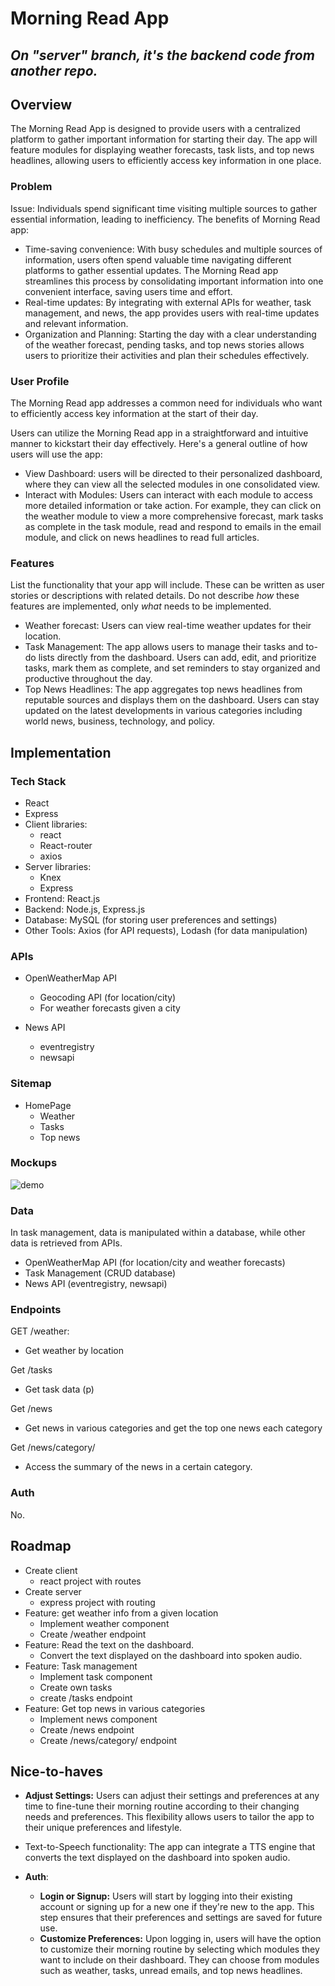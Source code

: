# Morning Read App

 ## _On **"server"** branch, it's the backend code from another repo._
 
## Overview

The Morning Read App is designed to provide users with a centralized platform to gather important information for starting their day. The app will feature modules for displaying weather forecasts, task lists, and top news headlines, allowing users to efficiently access key information in one place.

### Problem

Issue: Individuals spend significant time visiting multiple sources to gather essential information, leading to inefficiency. The benefits of Morning Read app:

- Time-saving convenience: With busy schedules and multiple sources of information, users often spend valuable time navigating different platforms to gather essential updates. The Morning Read app streamlines this process by consolidating important information into one convenient interface, saving users time and effort.
- Real-time updates: By integrating with external APIs for weather, task management, and news, the app provides users with real-time updates and relevant information. 
- Organization and Planning: Starting the day with a clear understanding of the weather forecast, pending tasks, and top news stories allows users to prioritize their activities and plan their schedules effectively. 

### User Profile

The Morning Read app addresses a common need for individuals who want to efficiently access key information at the start of their day. 

Users can utilize the Morning Read app in a straightforward and intuitive manner to kickstart their day effectively. Here's a general outline of how users will use the app:

- View Dashboard: users will be directed to their personalized dashboard, where they can view all the selected modules in one consolidated view. 
- Interact with Modules: Users can interact with each module to access more detailed information or take action. For example, they can click on the weather module to view a more comprehensive forecast, mark tasks as complete in the task module, read and respond to emails in the email module, and click on news headlines to read full articles.

### Features

List the functionality that your app will include. These can be written as user stories or descriptions with related details. Do not describe _how_ these features are implemented, only _what_ needs to be implemented.

- Weather forecast: Users can view real-time weather updates for their location.
- Task Management: The app allows users to manage their tasks and to-do lists directly from the dashboard. Users can add, edit, and prioritize tasks, mark them as complete, and set reminders to stay organized and productive throughout the day.
- Top News Headlines: The app aggregates top news headlines from reputable sources and displays them on the dashboard. Users can stay updated on the latest developments in various categories including world news, business, technology, and policy.

## Implementation

### Tech Stack

- React
- Express
- Client libraries:
  - react
  - React-router
  - axios
- Server libraries:
  - Knex
  - Express
- Frontend: React.js
- Backend: Node.js, Express.js
- Database: MySQL (for storing user preferences and settings)
- Other Tools: Axios (for API requests), Lodash (for data manipulation) 

### APIs

- OpenWeatherMap API
  - Geocoding API (for location/city)
  - For weather forecasts given a city

- News API
  - eventregistry
  - newsapi


### Sitemap

- HomePage
  - Weather
  - Tasks
  - Top news

### Mockups

![demo](./img/Newdemo.png)

### Data

In task management, data is manipulated within a database, while other data is retrieved from APIs.  

- OpenWeatherMap API (for location/city and weather forecasts)
- Task Management (CRUD database)
- News API (eventregistry, newsapi)

### Endpoints

GET /weather:

- Get weather by location

Get /tasks

- Get task data (p)

Get /news

- Get news in various categories and get the top one news each category

Get /news/category/

- Access the summary of the news in a certain category.

### Auth

No. 

## Roadmap

- Create client
  - react project with routes
- Create server
  - express project with routing
- Feature: get weather info from a given location
  - Implement weather component
  - Create /weather endpoint
- Feature: Read the text on the dashboard. 
  - Convert the text displayed on the dashboard into spoken audio.
- Feature: Task management
  - Implement task component
  - Create own tasks 
  - create /tasks endpoint
- Feature: Get top news in various categories
  - Implement news component
  - Create /news endpoint
  - Create /news/category/ endpoint

## Nice-to-haves

- **Adjust Settings:** Users can adjust their settings and preferences at any time to fine-tune their morning routine according to their changing needs and preferences. This flexibility allows users to tailor the app to their unique preferences and lifestyle.

- Text-to-Speech functionality: The app can integrate a TTS engine that converts the text displayed on the dashboard into spoken audio.

- **Auth**: 
  - **Login or Signup:** Users will start by logging into their existing account or signing up for a new one if they're new to the app. This step ensures that their preferences and settings are saved for future use.
  - **Customize Preferences:** Upon logging in, users will have the option to customize their morning routine by selecting which modules they want to include on their dashboard. They can choose from modules such as weather, tasks, unread emails, and top news headlines.
